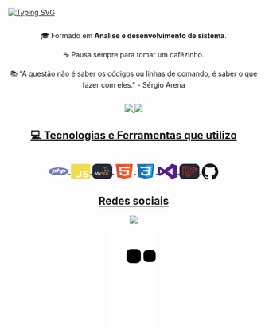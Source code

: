 

[![Typing SVG](https://readme-typing-svg.herokuapp.com?color=C9D1D9&lines=OLA++MUNDO!!!%F0%9F%91%8B;Me+chamo+Matheus+Henrique+)](https://github.com/MatheusApresi)

##

  <div align="center">
    <p>🎓 Formado em <b>Analise e desenvolvimento de sistema</b>.</p>
    <p>☕ Pausa sempre para tomar um cafézinho.</p>
    <p>📚 “A questão não é saber os códigos ou linhas de comando, é saber o que fazer com eles." - Sérgio Arena</p>
  </div>


##

<div align="center">
  <a href="https://github.com/MatheusApresi">
  <img height="160em" src="https://github-readme-stats.vercel.app/api?username=MatheusApresi&show_icons=true&theme=tokyonight"/>
  <img height="160em" align="top" src="https://github-readme-stats.vercel.app/api/top-langs/?username=MatheusApresi&layout=compact&langs_count=7&theme=tokyonight"/> 
</div>
<div align="center">
<p>
  <h2>💻 Tecnologias e Ferramentas que utilizo </h2>
</p>
  </div>
<div align="center" valign="top"><br>
  <img align="center" alt="Math-PHP" height="30" width="40" src="https://raw.githubusercontent.com/devicons/devicon/master/icons/php/php-plain.svg">
  <img align="center" alt="Math-JS" height="30" width="40" src="https://raw.githubusercontent.com/devicons/devicon/master/icons/javascript/javascript-plain.svg">
  <img align="center" alt="Math-MYSQL" height="30" width="40" src="https://github.com/tandpfun/skill-icons/blob/main/icons/MySQL-Dark.svg">
  <img align="center" alt="Math-HTML" height="30" width="40" src="https://raw.githubusercontent.com/devicons/devicon/master/icons/html5/html5-original.svg">
  <img align="center" alt="Math-CSS" height="30" width="40" src="https://raw.githubusercontent.com/devicons/devicon/master/icons/css3/css3-original.svg">
  <img align="center" alt="Math-VISUALSTUDIO" height="30" width="40" src="https://raw.githubusercontent.com/devicons/devicon/master/icons/visualstudio/visualstudio-plain.svg">
  <img align="center" alt="Math-Laravel" height="30" width="40" src="https://github.com/tandpfun/skill-icons/blob/main/icons/Laravel-Dark.svg">
  <img align="center" alt="github" height="35" width="35" src="https://raw.githubusercontent.com/devicons/devicon/master/icons/github/github-original.svg">

  
  
</div>

##
<div align="center">
<p>
  <h2>Redes sociais</h2>
</p>
  </div>
<div align="center">
  <a href="https://www.instagram.com/m4theus_he/" target="_blank"><img src="https://img.shields.io/badge/Instagram-E4405F?style=for-the-badge&logo=instagram&logoColor=white" target="_blank"></a>
</div>

<div align="center">

  ![Snake animation](https://github.com/MatheusApresi/MatheusApresi/blob/output/github-contribution-grid-snake.svg)
  
</div>

